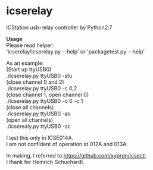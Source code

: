 # icserelay
ICStation usb-relay controller by Python2.7

__Usage__  
Please read helper:  
    'icserelay/icserelay.py --help' or 'packagetest.py --help'  

As an example:  
(Start up ttyUSB0)  
./icserelay.py ttyUSB0 -stu  
(close channel 0 and 2)  
./icserelay.py ttyUSB0 -c 0,2  
(close channel 1, open channel 0)  
./icserelay.py ttyUSB0 -o 0 -c 1  
(close all channels)  
./icserelay.py ttyUSB0 -ao  
(open all channels)  
./icserealy.py ttyUSB0 -ac

I test this only in ICSE014A.  
I am not confident of operation at 012A and 013A.
  

In making, I referred to https://github.com/xypron/icsectl.  
I thank for Heinrich Schuchardt.
